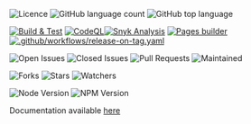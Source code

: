 
![Licence](https://img.shields.io/github/license/decaf-ts/db-decorators.svg?style=plastic)
![GitHub language count](https://img.shields.io/github/languages/count/decaf-ts/db-decorators?style=plastic)
![GitHub top language](https://img.shields.io/github/languages/top/decaf-ts/db-decorators?style=plastic)

[![Build & Test](https://github.com/decaf-ts/db-decorators/actions/workflows/nodejs-build-prod.yaml/badge.svg)](https://github.com/decaf-ts/db-decorators/actions/workflows/nodejs-build-prod.yaml)
[![CodeQL](https://github.com/decaf-ts/db-decorators/actions/workflows/codeql-analysis.yml/badge.svg)](https://github.com/decaf-ts/db-decorators/actions/workflows/codeql-analysis.yml)[![Snyk Analysis](https://github.com/decaf-ts/db-decorators/actions/workflows/snyk-analysis.yaml/badge.svg)](https://github.com/decaf-ts/db-decorators/actions/workflows/snyk-analysis.yaml)
[![Pages builder](https://github.com/decaf-ts/db-decorators/actions/workflows/pages.yaml/badge.svg)](https://github.com/decaf-ts/db-decorators/actions/workflows/pages.yaml)
[![.github/workflows/release-on-tag.yaml](https://github.com/decaf-ts/db-decorators/actions/workflows/release-on-tag.yaml/badge.svg?event=release)](https://github.com/decaf-ts/db-decorators/actions/workflows/release-on-tag.yaml)

![Open Issues](https://img.shields.io/github/issues/decaf-ts/db-decorators.svg)
![Closed Issues](https://img.shields.io/github/issues-closed/decaf-ts/db-decorators.svg)
![Pull Requests](https://img.shields.io/github/issues-pr-closed/decaf-ts/db-decorators.svg)
![Maintained](https://img.shields.io/badge/Maintained%3F-yes-green.svg)

![Forks](https://img.shields.io/github/forks/decaf-ts/db-decorators.svg)
![Stars](https://img.shields.io/github/stars/decaf-ts/db-decorators.svg)
![Watchers](https://img.shields.io/github/watchers/decaf-ts/db-decorators.svg)

![Node Version](https://img.shields.io/badge/dynamic/json.svg?url=https%3A%2F%2Fraw.githubusercontent.com%2Fbadges%2Fshields%2Fmaster%2Fpackage.json&label=Node&query=$.engines.node&colorB=blue)
![NPM Version](https://img.shields.io/badge/dynamic/json.svg?url=https%3A%2F%2Fraw.githubusercontent.com%2Fbadges%2Fshields%2Fmaster%2Fpackage.json&label=NPM&query=$.engines.npm&colorB=purple)

Documentation available [here](https://decaf-ts.github.io/db-decorators/)
